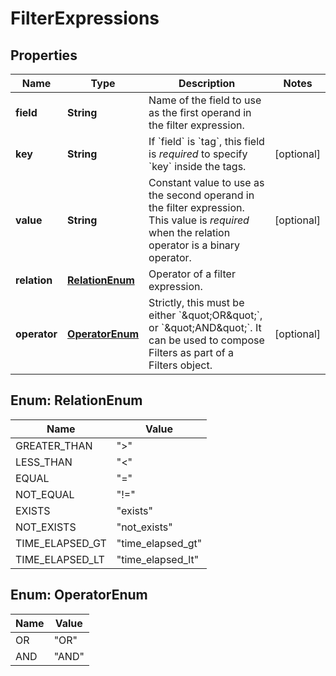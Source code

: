 

# FilterExpressions


## Properties

| Name | Type | Description | Notes |
|------------ | ------------- | ------------- | -------------|
|**field** | **String** | Name of the field to use as the first operand in the filter expression. |  |
|**key** | **String** | If &#x60;field&#x60; is &#x60;tag&#x60;, this field is *required* to specify &#x60;key&#x60; inside the tags. |  [optional] |
|**value** | **String** | Constant value to use as the second operand in the filter expression. This value is *required* when the relation operator is a binary operator. |  [optional] |
|**relation** | [**RelationEnum**](#RelationEnum) | Operator of a filter expression. |  |
|**operator** | [**OperatorEnum**](#OperatorEnum) | Strictly, this must be either &#x60;\&quot;OR\&quot;&#x60;, or &#x60;\&quot;AND\&quot;&#x60;.  It can be used to compose Filters as part of a Filters object. |  [optional] |



## Enum: RelationEnum

| Name | Value |
|---- | -----|
| GREATER_THAN | &quot;&gt;&quot; |
| LESS_THAN | &quot;&lt;&quot; |
| EQUAL | &quot;&#x3D;&quot; |
| NOT_EQUAL | &quot;!&#x3D;&quot; |
| EXISTS | &quot;exists&quot; |
| NOT_EXISTS | &quot;not_exists&quot; |
| TIME_ELAPSED_GT | &quot;time_elapsed_gt&quot; |
| TIME_ELAPSED_LT | &quot;time_elapsed_lt&quot; |



## Enum: OperatorEnum

| Name | Value |
|---- | -----|
| OR | &quot;OR&quot; |
| AND | &quot;AND&quot; |



